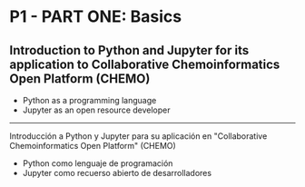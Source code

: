 # P1 - PART ONE: Basics

## Introduction to Python and Jupyter for its application to Collaborative Chemoinformatics Open Platform (CHEMO)

- Python as a programming language
- Jupyter as an open resource developer


*******************************************



Introducción a Python y Jupyter para su aplicación en "Collaborative Chemoinformatics Open Platform" (CHEMO)

- Python como lenguaje de programación
- Jupyter como recuerso abierto de desarrolladores

